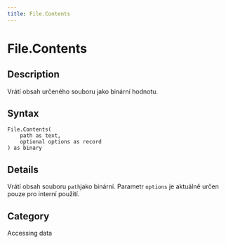 ```yaml
---
title: File.Contents
---
```


# File.Contents


## Description

Vrátí obsah určeného souboru jako binární hodnotu.


## Syntax

```powerquery
File.Contents(
    path as text,
    optional options as record
) as binary
```


## Details

Vrátí obsah souboru <code>path</code>jako binární. Parametr <code>options</code> je aktuálně určen pouze pro interní použití.



## Category
Accessing data
